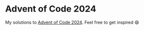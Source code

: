 # Advent of Code 2024

My solutions to [Advent of Code 2024](https://adventofcode.com/2024). Feel free to get inspired 😄
